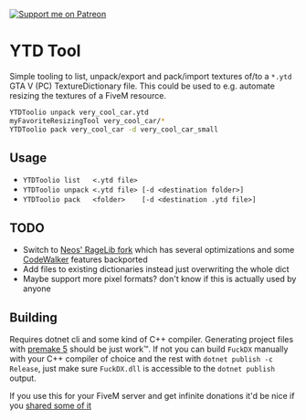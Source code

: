 [![Support me on Patreon](https://img.shields.io/endpoint.svg?url=https%3A%2F%2Fshieldsio-patreon.vercel.app%2Fapi%3Fusername%3Dkngrektor%26type%3Dpatrons&style=flat)](https://patreon.com/kngrektor)

# YTD Tool

Simple tooling to list, unpack/export and pack/import textures of/to a `*.ytd` GTA V (PC) TextureDictionary file. This could be used to e.g. automate resizing the textures of a FiveM resource.

```sh
YTDToolio unpack very_cool_car.ytd
myFavoriteResizingTool very_cool_car/*
YTDToolio pack very_cool_car -d very_cool_car_small
```

## Usage

* `YTDToolio list   <.ytd file>`
* `YTDToolio unpack <.ytd file> [-d <destination folder>]`
* `YTDToolio pack   <folder>    [-d <destination .ytd file>]`

## TODO

* Switch to [Neos' RageLib fork](https://github.com/carmineos/gta-toolkit) which has several optimizations and some [CodeWalker](https://github.com/dexyfex/CodeWalker/) features backported
* Add files to existing dictionaries instead just overwriting the whole dict
* Maybe support more pixel formats? don't know if this is actually used by anyone

## Building

Requires dotnet cli and some kind of C++ compiler.
Generating project files with [premake 5](https://premake.github.io/) should be just work:tm:. If not you can build `FuckDX` manually with your C++ compiler of choice and the rest with `dotnet publish -c Release`, just make sure `FuckDX.dll` is accessible to the `dotnet publish` output.

If you use this for your FiveM server and get infinite donations it'd be nice if you [shared some of it](https://www.patreon.com/kngrektor)
